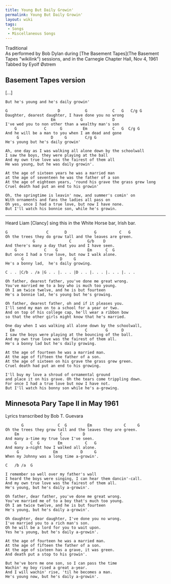```yaml
---
title: Young But Daily Growin'
permalink: Young But Daily Growin'
layout: wiki
tags:
 - Songs
 - Miscellaneous Songs
---
```


Traditional  
As performed by Bob Dylan during [The Basement
Tapes](The Basement Tapes "wikilink") sessions, and in the Carnegie
Chapter Hall, Nov 4, 1961  
Tabbed by Eyolf Østrem

<h2 class="songversion">
Basement Tapes version

</h2>
    [...]

    But he's young and he's daily growin'

    G                      D           G           C   G   C/g G
    Daughter, dearest daughter, I have done you no wrong
                        Em           G             D
    I've wed you to non other than a wealthy man's son
        G            C      G         Em           C   G  C/g G
    And he will be a man to you when I am dead and gone
         G              D     G        C/g G
    He's young but he's daily growin'

    Ah, one day as I was walking all alone down by the schoolwall
    I saw the boys, they were playing at the ball
    And my own true love was the fairest of them all
    He was young, but he was daily growin'.

    At the age of sixteen years he was a married man
    at the age of seventeen he was the father of a son
    At the age of eighteen years, 'round his grave the grass grew long
    Cruel death had put an end to his growin'

    Oh, the springtime is leavin' now, and summer's comin' on
    With ornaments and fans the ladies all pass on
    Oh yes, once I had a true love, but now I have none.
    But I'll watch his bonnie son, while he's growin.

* * * * *

Heard Liam [Clancy] sing this in the White Horse bar, Irish bar.

    G                 C       D            G          C   G
    Oh the trees they do grow tall and the leaves are green.
                G               C       G/b    D
    And there's many a day that you and I have seen.
        G            C    G             Em      C  G
    But once I had a true love, but now I walk alone.
           G                D     G
    He's a bonny lad,  he's daily growing.

    C . . |C/b . /a |G . . |. . . |D . . |. . . |. . . |. . .

    Oh father, dearest father, you've done me great wrong.
    You've married me to a boy who is much too young.
    Oh I am twice twelve, and he is but fourteen
    He's a bonnie lad, he's young but he's growing.

    Oh father, dearest father, oh and if it pleases you.
    I'll send my man on to a school for a year or two.
    And on top of his college cap, he'll wear a ribbon bow
    so that the other girls might know that he's married.

    One day when I was walking all alone down by the schoolwall,
      Em                               C        G      D
    I saw the boys were playing at the bouncing of the ball.
    And my own true love was the fairest of them all.
    He's a bonny lad but he's daily growing.

    At the age of fourteen he was a married man.
    At the age of fifteen the father of a son.
    At the age of sixteen on his grave the grass grew green.
    Cruel death had put an end to his growing.

    I'll buy my love a shroud of ornamental ground
    and place it on his grave. Oh the tears come trippling down.
    For once I had a true love but now I have not.
    But I'll watch his bonny son while he's a-growing.

<h2 class="songversion">
Minnesota Pary Tape II in May 1961

</h2>
Lyrics transcribed by Bob T. Guevara

           G               C  G         Em              C     G
    Oh the trees they grow tall and the leaves they are green.
        Em                  C         D
    And many a-time my true love I've seen.
        G      C  G        Em          C   G
    And many a-night how I walked all alone.
         G               Em          D     G
    When my Johnny was a long time a-growin'.

    C   /b /a  G

    I remember so well over my father's wall
    I heard the boys were singing, I can hear them dancin'-call.
    And my own true love was the fairest of them all.
    He's young, but he's daily a-growin'.

    Oh father, dear father, you've done me great wrong.
    You've married me of to a boy that's much too young.
    Oh I am twice twelve, and he is but fourteen
    He's young, but he's daily a-growin'.

    Oh daughter, dear daughter, I've done you no wrong.
    I've married you to a rich man's son.
    Oh he will be a lord for you to wait upon.
    Yes he's young, but he's daily a-growin'.

    At the age of fourteen he was a married man.
    At the age of fifteen the father of a son.
    At the age of sixteen has a grave, it was green.
    And death put a stop to his growin'.

    But he've born me one son, so I can pass the time
    Wachin' my boy rised a great a-year.
    And I will wachin' rise, 'til he becomes a man.
    He's young now, but he's daily a-growin'.
